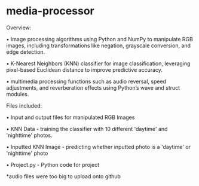 # media-processor

Overview:

• Image processing algorithms using Python and NumPy to manipulate RGB images, including transformations like negation, grayscale conversion, and edge detection.

• K-Nearest Neighbors (KNN) classifier for image classification, leveraging pixel-based Euclidean distance to improve predictive accuracy.

• multimedia processing functions such as audio reversal, speed adjustments, and reverberation effects using Python’s wave and struct modules.

Files included:

• Input and output files for manipulated RGB Images 

• KNN Data - training the classifier with 10 different 'daytime' and 'nighttime' photos.

• Inputted KNN Image - predicting whether inputted photo is a 'daytime' or 'nighttime' photo

• Project.py - Python code for project

*audio files were too big to upload onto github
